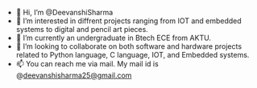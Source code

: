 - 👋 Hi, I’m @DeevanshiSharma
- 👀 I’m interested in diffrent projects ranging from IOT and embedded systems to digital and pencil art pieces. 
- 🌱 I’m currently an undergraduate in Btech ECE from AKTU.
- 💞️ I’m looking to collaborate on both software and hardware projects related to Python language, C language, IOT, and Embedded systems. 
- 📫 You can reach me via mail. My mail id is @deevanshisharma25@gmail.com

<!---
DeevanshiSharma/DeevanshiSharma is a ✨ special ✨ repository because its `README.md` (this file) appears on your GitHub profile.
You can click the Preview link to take a look at your changes.
--->
